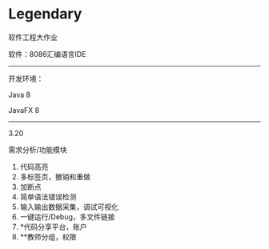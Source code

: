 # Legendary
软件工程大作业

软件：8086汇编语言IDE

---
开发环境：

Java 8

JavaFX 8

---
3.20

需求分析/功能模块

1. 代码高亮
2. 多标签页，撤销和重做
3. 加断点
4. 简单语法错误检测
5. 输入输出数据采集，调试可视化
6. 一键运行/Debug，多文件链接
7. *代码分享平台，账户
8. **教师分组，权限

